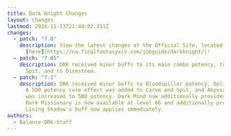 ```yaml
---
title: Dark Knight Changes
layout: changes
lastmod: 2024-11-13T21:44:02.311Z
changes:
  - patch: "7.0"
    description: View the latest changes at the Official Site, located
      [here](https://na.finalfantasyxiv.com/jobguide/darkknight/)!
  - patch: "7.05"
    description: DRK received minor buffs to its main combo potency, to Carve and
      Spit, and to Disesteem.
  - patch: "7.1"
    description: DRK received minor buffs to Bloodspiller potency, Delirium combo potencies.
      A 500 potency cure effect was added to Carve and Spit, and Abyssal Drain's cure effect
      was increased to 500 potency. Dark Mind now additionally provides 10% physical mitigation. 
      Dark Missionary is now available at level 66 and additionally provides 5% physical mitigation.
      Living Shadow's buff now applies immediately.
authors:
  - Balance-DRK-Staff
---
```

